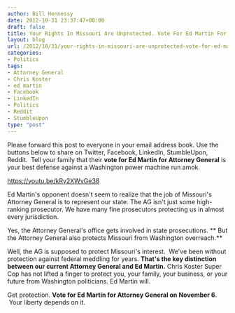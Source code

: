 ```yaml
---
author: Bill Hennessy
date: 2012-10-31 23:37:47+00:00
draft: false
title: Your Rights In Missouri Are Unprotected. Vote For Ed Martin For Your Own Security
layout: blog
url: /2012/10/31/your-rights-in-missouri-are-unprotected-vote-for-ed-martin-for-your-own-security/
categories:
- Politics
tags:
- Attorney General
- Chris Koster
- ed martin
- Facebook
- LinkedIn
- Politics
- Reddit
- StumbleUpon
type: "post"
---
```


Please forward this post to everyone in your email address book. Use the buttons below to share on Twitter, Facebook, LinkedIn, StumbleUpon, Reddit.  Tell your family that their **vote for Ed Martin for Attorney General** is your best defense against a Washington power machine run amok.

https://youtu.be/kRy2XWvGe38

Ed Martin's opponent doesn't seem to realize that the job of Missouri's Attorney General is to represent our state. The AG isn't just some high-ranking prosecutor. We have many fine prosecutors protecting us in almost every jurisdiction.

Yes, the Attorney General's office gets involved in state prosecutions. ** But the Attorney General also protects Missouri from Washington overreach.**

Well, the AG is supposed to protect Missouri's interest.  We've been without protection against federal meddling for years. **That's the key distinction between our current Attorney General and Ed Martin.** Chris Koster Super Cop has not lifted a finger to protect you, your family, your business, or your future from Washington politicians. Ed Martin will.

Get protection. **Vote for Ed Martin for Attorney General on November 6**.  Your liberty depends on it.
